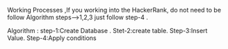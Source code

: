 Working Processes ,If you working into the HackerRank,
do not need to be follow Algorithm steps-->1,2,3 just follow step-4 .

Algorithm :
step-1:Create Database .
Stet-2:create table.
Step-3:Insert Value.
Step-4:Apply conditions 

